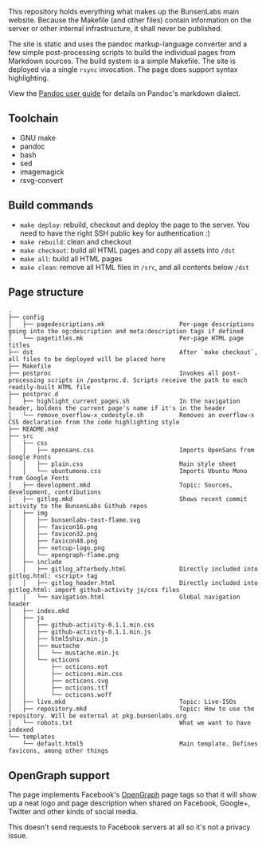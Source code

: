 This repository holds everything what makes up the BunsenLabs main
website. Because the Makefile (and other files) contain information on
the server or other internal infrastructure, it shall never be
published.

The site is static and uses the pandoc markup-language converter and a
few simple post-processing scripts to build the individual pages from
Markdown sources. The build system is a simple Makefile. The site is
deployed via a single `rsync` invocation. The page does support syntax
highlighting.

View the [Pandoc user guide](http://pandoc.org/README.html) for details
on Pandoc's markdown dialect.

## Toolchain

* GNU make
* pandoc
* bash
* sed
* imagemagick
* rsvg-convert

## Build commands

* `make deploy`: rebuild, checkout and deploy the page to the server.
  You need to have the right SSH public key for authentication :)
* `make rebuild`: clean and checkout
* `make checkout`: build all HTML pages and copy all assets into `/dst`
* `make all`: build all HTML pages
* `make clean`: remove all HTML files in `/src`, and all contents below
  `/dst`

## Page structure

```
.
├── config
│   ├── pagedescriptions.mk                     Per-page descriptions going into the og:description and meta:description tags if defined
│   └── pagetitles.mk                           Per-page HTML page titles
├── dst                                         After `make checkout`, all files to be deployed will be placed here
├── Makefile
├── postproc                                    Invokes all post-processing scripts in /postproc.d. Scripts receive the path to each readily-built HTML file
├── postproc.d
│   ├── highlight_current_pages.sh              In the navigation header, boldens the current page's name if it's in the header
│   └── remove_overflow-x_codestyle.sh          Removes an overflow-x CSS declaration from the code highlighting style
├── README.mkd
├── src
│   ├── css
│   │   ├── opensans.css                        Imports OpenSans from Google Fonts
│   │   ├── plain.css                           Main style sheet
│   │   └── ubuntumono.css                      Imports Ubuntu Mono from Google Fonts
│   ├── development.mkd                         Topic: Sources, development, contributions
│   ├── gitlog.mkd                              Shows recent commit activity to the BunsenLabs Github repos
│   ├── img
│   │   ├── bunsenlabs-text-flame.svg
│   │   ├── favicon16.png
│   │   ├── favicon32.png
│   │   ├── favicon48.png
│   │   ├── netcup-logo.png
│   │   └── opengraph-flame.png
│   ├── include
│   │   ├── gitlog_afterbody.html               Directly included into gitlog.html: <script> tag
│   │   ├── gitlog_header.html                  Directly included into gitlog.html: import github-activity js/css files
│   │   └── navigation.html                     Global navigation header
│   ├── index.mkd
│   ├── js
│   │   ├── github-activity-0.1.1.min.css
│   │   ├── github-activity-0.1.1.min.js
│   │   ├── html5shiv.min.js
│   │   ├── mustache
│   │   │   └── mustache.min.js
│   │   └── octicons
│   │       ├── octicons.eot
│   │       ├── octicons.min.css
│   │       ├── octicons.svg
│   │       ├── octicons.ttf
│   │       └── octicons.woff
│   ├── live.mkd                                Topic: Live-ISOs
│   ├── repository.mkd                          Topic: How to use the repository. Will be external at pkg.bunsenlabs.org
│   └── robots.txt                              What we want to have indexed
└── templates
    └── default.html5                           Main template. Defines favicons, among other things
```

## OpenGraph support

The page implements Facebook's [OpenGraph](http://ogp.me/) page tags so
that it will show up a neat logo and page description when shared on
Facebook, Google+, Twitter and other kinds of social media.

This doesn't send requests to Facebook servers at all so it's not a
privacy issue.
